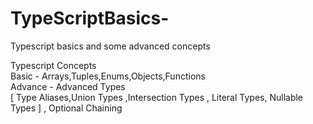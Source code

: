 # TypeScriptBasics-
Typescript basics  and some advanced concepts 

Typescript Concepts <br>
Basic - Arrays,Tuples,Enums,Objects,Functions <br>
Advance - Advanced Types <br>
[
Type Aliases,Union Types ,Intersection Types , Literal Types, Nullable Types
] , Optional Chaining
